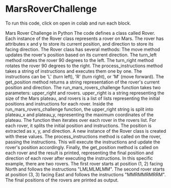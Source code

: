 # MarsRoverChallenge

To run this code, click on open in colab and run each block.

Mars Rover Challenge in Python
The code defines a class called Rover. Each instance of the Rover class represents a rover on Mars. The rover has attributes x and y to store its current position, and direction to store its facing direction.
The Rover class has several methods:
  The move method updates the rover's position based on its current direction.
  The turn_left method rotates the rover 90 degrees to the left.
  The turn_right method rotates the rover 90 degrees to the right.
  The process_instructions method takes a string of instructions and executes them one by one. The instructions can be 'L' (turn left), 'R' (turn right), or 'M' (move forward).
  The get_position method returns a string representation of the rover's current position and direction.
  The run_mars_rovers_challenge function takes two parameters: upper_right and rovers. upper_right is a string representing the size of the Mars plateau, and rovers is a list of lists representing the     initial positions and instructions for each rover.
Inside the run_mars_rovers_challenge function, the upper_right string is split into plateau_x and plateau_y, representing the maximum coordinates of the plateau.
The function then iterates over each rover in the rovers list. For each rover, it splits the initial position and instructions. The position is extracted as x, y, and direction. A new instance of the Rover class is created with these values.
The process_instructions method is called on the rover, passing the instructions. This will execute the instructions and update the rover's position accordingly.
Finally, the get_position method is called on each rover and the result is printed, representing the final position and direction of each rover after executing the instructions.
In this specific example, there are two rovers. The first rover starts at position (1, 2) facing North and follows the instructions "LMLMLMLMM". The second rover starts at position (3, 3) facing East and follows the instructions "MMRMMRMRRM". The final positions of the rovers are printed as output.
